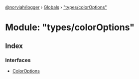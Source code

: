 [@norviah/logger](../README.md) › [Globals](../globals.md) › ["types/colorOptions"](_types_coloroptions_.md)

# Module: "types/colorOptions"

## Index

### Interfaces

* [ColorOptions](../interfaces/_types_coloroptions_.coloroptions.md)
